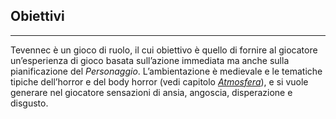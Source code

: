 ## Obiettivi

---

Tevennec è un gioco di ruolo, il cui obiettivo è quello di fornire al giocatore un’esperienza di gioco basata sull’azione immediata ma anche sulla pianificazione del _Personaggio_. L’ambientazione è medievale e le tematiche tipiche dell’horror e del body horror \(vedi capitolo [*Atmosfera*](atmosfera.md)\), e si vuole generare nel giocatore sensazioni di ansia, angoscia, disperazione e disgusto.

